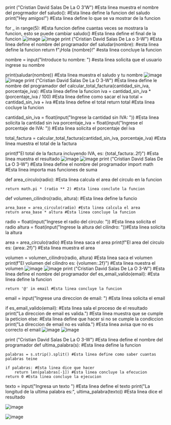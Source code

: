 print ("Cristian David Salas De La O 3'W") #Esta linea muestra el nombre del progrmador
def saludo(): #Esta linea define la funcion del saludo
    print("Hey amigos!") #Esta linea define lo que se va mostrar de la funcion 

for _ in range(5): #Esta funcion define cuantas veces se mostrara la funcion, esto se puede cambiar
    saludo() #Esta linea define el final de la funcion
![image](https://github.com/user-attachments/assets/bbb58bfc-1e6e-4a80-8bbf-aeef7a1832a8)
![image](https://github.com/user-attachments/assets/edc358f9-a994-407c-8b96-743f0f55700b)
print ("Cristian David Salas De La o 3-W") #Esta linea define el nombre del programador
def saludar(nombre): #esta linea define la funcion 
    return f"¡Hola {nombre}!" #esta linea concluye la funcion

nombre = input("Introduce tu nombre: ") #esta linea solicita que el usuario ingrese su nombre 

print(saludar(nombre)) #Esta linea muestra el saludo y tu nombre
![image](https://github.com/user-attachments/assets/709bc3c0-7dee-46f8-ac80-0be21b339858)
![image](https://github.com/user-attachments/assets/3b9f3822-cb41-417c-86e1-f63b7e4b98de)
print ("Cristian David Salas De La O 3-W") #Esta linea define le nombre del programador
def calcular_total_factura(cantidad_sin_iva, porcentaje_iva): #Esta linea define la funcion 
    iva = cantidad_sin_iva * (porcentaje_iva / 100) #Esta linea define como sacar el iva
    total = cantidad_sin_iva + iva #Esta linea define el total 
    return total #Esta linea cocluye la funcion 

cantidad_sin_iva = float(input("Ingrese la cantidad sin IVA: ")) #Esta linea solicita la cantidad sin iva
porcentaje_iva = float(input("Ingrese el porcentaje de IVA: ")) #Esta linea solicita el porcentaje del iva

total_factura = calcular_total_factura(cantidad_sin_iva, porcentaje_iva) #Esta linea muestra el total de la factura

print(f"El total de la factura incluyendo IVA, es: {total_factura:.2f}") #Esta linea muestra el resultado 
![image](https://github.com/user-attachments/assets/3df5e597-7138-47e9-b894-cc528347ed49)
![image](https://github.com/user-attachments/assets/b2f7868b-94bd-47ce-a2e4-8549891da1a6)
print ("Cristian David Salas De La O 3-W") #Esta linea define el nombre del programador 
import math #Esta linea importa mas funciones de suma

def area_circulo(radio): #Esta linea calcula el area del circulo en la funcion 

    return math.pi * (radio ** 2) #Esta linea conclute la funcion

def volumen_cilindro(radio, altura): #Esta linea define la funcio 

    area_base = area_circulo(radio) #Esta linea calcula el area 
    return area_base * altura #Esta linea concluye la funcion 

radio = float(input("Ingrese el radio del circulo: ")) #Esta linea solicita el radio 
altura = float(input("Ingrese la altura del cilindro: "))#Esta linea solicita la altura 

area = area_circulo(radio) #Esta linea saca el area
print(f"El area del circulo es: {area:.2f}") #Esta linea muestra el area

volumen = volumen_cilindro(radio, altura) #Esta linea saca el volumen
print(f"El volumen del cilindro es: {volumen:.2f}") #Esta linea nuestra el volumen
![image](https://github.com/user-attachments/assets/cf0cf642-e0bf-4789-b5f5-0757c3bd0151)
![image](https://github.com/user-attachments/assets/046bd085-eb1b-468d-8d0c-55741825d177)
print ("Cristian David Salas De La O 3-W") #Esta linea define el nombre del programador
def es_email_valido(email): #Esta linea define la funcion 

    return '@' in email #Esta linea concluye la funcion 

email = input("Ingrese una direccion de email: ") #Esta linea solicita el email

if es_email_valido(email): #Esta linea sala el proceso de el resultado
    print("La direccion de email es valida.") #Esta linea muestra que se cumple la peticion 
else: #Esta linea  define que hacer si no se cumple la condiccion
    print("La direccion de email no es valida.") #Esta linea  avisa que no es correcto el email
![image](https://github.com/user-attachments/assets/481d2c86-f50e-46fe-a36f-dc387f52ef3a)
![image](https://github.com/user-attachments/assets/8126aee5-c046-4d4d-b70f-7b077e1786a2)

print ("Cristian David Salas De La O 3-W") #Esta linea define el nombre del programador 
def ultima_palabra(s): #Esta linea define la funcion

    palabras = s.strip().split() #Esta linea define como saber cuantas palabras teine 

    if palabras: #Esta linea dice que hacer 
        return len(palabras[-1]) #Esta linea concluye la efecucion
    return 0 #Esta linea concluye la ejecucion

texto = input("Ingresa un texto ") #Esta linea define el texto
print("La longitud de la ultima palabra es:", ultima_palabra(texto)) #Esta linea dice el resultado

![image](https://github.com/user-attachments/assets/d3fa79a0-f29a-4f56-b219-d36ecfcecfcd)

![image](https://github.com/user-attachments/assets/e12ffb75-7372-46ce-9351-cdbd59fb00e5)



